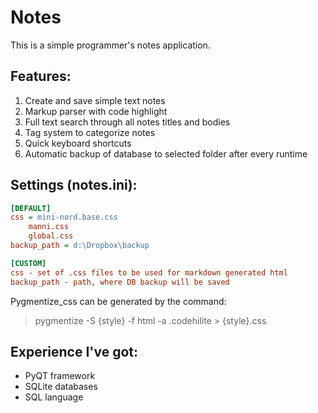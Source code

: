 # Notes
This is a simple programmer's notes application.

## Features:
1. Create and save simple text notes
2. Markup parser with code highlight
3. Full text search through all notes titles and bodies
4. Tag system to categorize notes
5. Quick keyboard shortcuts
6. Automatic backup of database to selected folder after every runtime
## Settings (notes.ini):
```ini
[DEFAULT]
css = mini-nord.base.css
	manni.css
	global.css
backup_path = d:\Dropbox\backup

[CUSTOM]
css - set of .css files to be used for markdown generated html
backup_path - path, where DB backup will be saved
```
Pygmentize_css can be generated by the command:
> pygmentize -S {style} -f html -a .codehilite > {style}.css
## Experience I've got:
* PyQT framework
* SQLite databases
* SQL language
